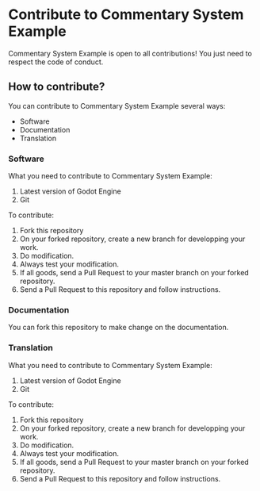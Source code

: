 # Contribute to Commentary System Example
Commentary System Example is open to all contributions! You just need to respect the code of conduct.

## How to contribute?
You can contribute to Commentary System Example several ways:
- Software
- Documentation
- Translation

### Software
What you need to contribute to Commentary System Example:
1. Latest version of Godot Engine
2. Git

To contribute:
1. Fork this repository
2. On your forked repository, create a new branch for developping your work.
3. Do modification.
4. Always test your modification.
5. If all goods, send a Pull Request to your master branch on your forked repository.
6. Send a Pull Request to this repository and follow instructions.

### Documentation
You can fork this repository to make change on the documentation.

### Translation
What you need to contribute to Commentary System Example:
1. Latest version of Godot Engine
2. Git

To contribute:
1. Fork this repository
2. On your forked repository, create a new branch for developping your work.
3. Do modification.
4. Always test your modification.
5. If all goods, send a Pull Request to your master branch on your forked repository.
6. Send a Pull Request to this repository and follow instructions.